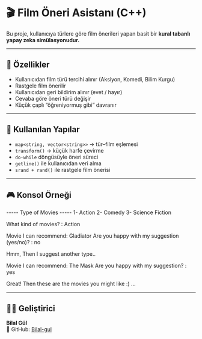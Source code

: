 # 🎬 Film Öneri Asistanı (C++)

Bu proje, kullanıcıya türlere göre film önerileri yapan basit bir **kural tabanlı yapay zeka simülasyonudur.**

---

## 📌 Özellikler

- Kullanıcıdan film türü tercihi alınır (Aksiyon, Komedi, Bilim Kurgu)
- Rastgele film önerilir
- Kullanıcıdan geri bildirim alınır (evet / hayır)
- Cevaba göre öneri türü değişir
- Küçük çaplı “öğreniyormuş gibi” davranır

---

## 🧠 Kullanılan Yapılar

- `map<string, vector<string>>` → tür–film eşlemesi  
- `transform()` → küçük harfe çevirme  
- `do-while` döngüsüyle öneri süreci  
- `getline()` ile kullanıcıdan veri alma  
- `srand + rand()` ile rastgele film önerisi

---

## 🎮 Konsol Örneği

----- Type of Movies -----
1- Action
2- Comedy
3- Science Fiction

What kind of movies? : Action

Movie I can recommend: Gladiator
Are you happy with my suggestion (yes/no)? : no

Hmm, Then I suggest another type..

Movie I can recommend: The Mask
Are you happy with my suggestion? : yes

Great! Then these are the movies you might like :)
...


---

## 🧑‍💻 Geliştirici

**Bilal Gül**  
📁 GitHub: [Bilal-gul](https://github.com/Bilal-gul)
